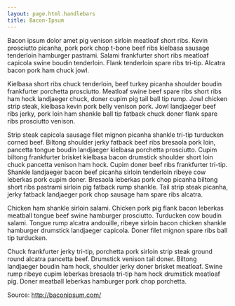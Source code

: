 ```yaml
---
layout: page.html.handlebars
title: Bacon-Ipsum
---
```


Bacon ipsum dolor amet pig venison sirloin meatloaf short ribs. Kevin prosciutto picanha, pork pork chop t-bone beef ribs kielbasa sausage tenderloin hamburger pastrami. Salami frankfurter short ribs meatloaf capicola swine boudin tenderloin. Flank tenderloin spare ribs tri-tip. Alcatra bacon pork ham chuck jowl.

Kielbasa short ribs chuck tenderloin, beef turkey picanha shoulder boudin frankfurter porchetta prosciutto. Meatloaf swine beef spare ribs short ribs ham hock landjaeger chuck, doner cupim pig tail ball tip rump. Jowl chicken strip steak, kielbasa kevin pork belly venison pork. Jowl landjaeger beef ribs jerky, pork loin ham shankle ball tip fatback chuck doner flank spare ribs prosciutto venison.

Strip steak capicola sausage filet mignon picanha shankle tri-tip turducken corned beef. Biltong shoulder jerky fatback beef ribs bresaola pork loin, pancetta tongue boudin landjaeger kielbasa porchetta prosciutto. Cupim biltong frankfurter brisket kielbasa bacon drumstick shoulder short loin chuck pancetta venison ham hock. Cupim doner beef ribs frankfurter tri-tip. Shankle landjaeger bacon beef picanha sirloin tenderloin ribeye cow leberkas pork cupim doner. Bresaola leberkas pork chop picanha biltong short ribs pastrami sirloin pig fatback rump shankle. Tail strip steak picanha, jerky fatback landjaeger pork chop sausage ham spare ribs alcatra.

Chicken ham shankle sirloin salami. Chicken pork pig flank bacon leberkas meatball tongue beef swine hamburger prosciutto. Turducken cow boudin salami. Tongue rump alcatra andouille, ribeye sirloin bacon chicken shankle hamburger drumstick landjaeger capicola. Doner filet mignon spare ribs ball tip turducken.

Chuck frankfurter jerky tri-tip, porchetta pork sirloin strip steak ground round alcatra pancetta beef. Drumstick venison tail doner. Biltong landjaeger boudin ham hock, shoulder jerky doner brisket meatloaf. Swine rump ribeye cupim leberkas bresaola tri-tip ham hock drumstick meatloaf pig. Doner meatball leberkas hamburger pork chop porchetta.

Source: http://baconipsum.com/

